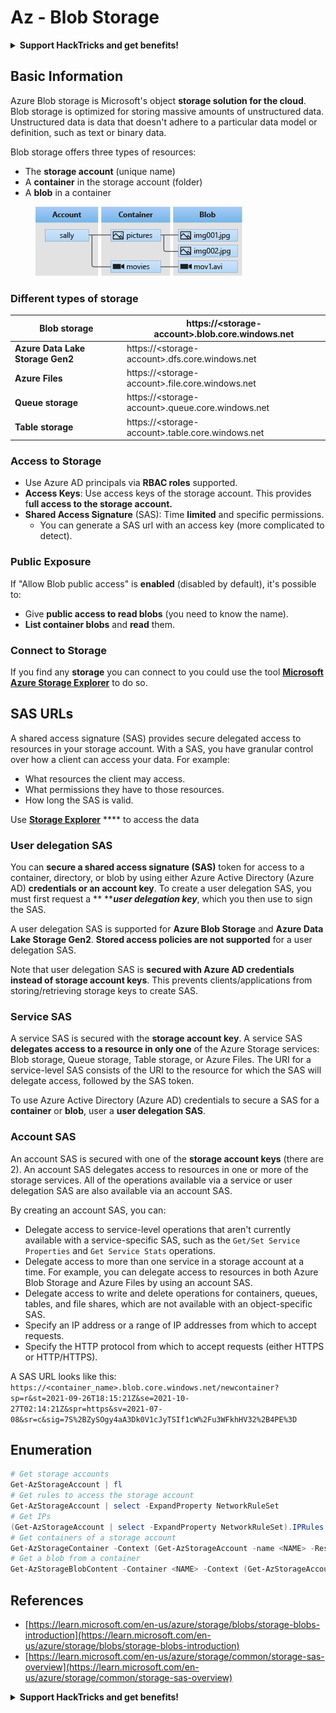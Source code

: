 # Az - Blob Storage

<details>

<summary><strong>Support HackTricks and get benefits!</strong></summary>

* If you want to see your **company advertised in HackTricks** or if you want access to the **latest version of the PEASS or download HackTricks in PDF** Check the [**SUBSCRIPTION PLANS**](https://github.com/sponsors/carlospolop)!
* Get the [**official PEASS & HackTricks swag**](https://peass.creator-spring.com)
* Discover [**The PEASS Family**](https://opensea.io/collection/the-peass-family), our collection of exclusive [**NFTs**](https://opensea.io/collection/the-peass-family)
* **Join the** 💬 [**Discord group**](https://discord.gg/hRep4RUj7f) or the [**telegram group**](https://t.me/peass) or **follow** me on **Twitter** 🐦 [**@carlospolopm**](https://twitter.com/carlospolopm)**.**
* **Share your hacking tricks by submitting PRs to the** [**HackTricks**](https://github.com/carlospolop/hacktricks) and [**HackTricks Cloud**](https://github.com/carlospolop/hacktricks-cloud) github repos.

</details>

## Basic Information

Azure Blob storage is Microsoft's object **storage solution for the cloud**. Blob storage is optimized for storing massive amounts of unstructured data. Unstructured data is data that doesn't adhere to a particular data model or definition, such as text or binary data.

Blob storage offers three types of resources:

* The **storage account** (unique name)
* A **container** in the storage account (folder)
* A **blob** in a container

<figure><img src="../../../.gitbook/assets/image (6) (2).png" alt=""><figcaption></figcaption></figure>

### Different types of storage

| **Blob storage**                 | https://\<storage-account>.blob.core.windows.net  |
| -------------------------------- | ------------------------------------------------- |
| **Azure Data Lake Storage Gen2** | https://\<storage-account>.dfs.core.windows.net   |
| **Azure Files**                  | https://\<storage-account>.file.core.windows.net  |
| **Queue storage**                | https://\<storage-account>.queue.core.windows.net |
| **Table storage**                | https://\<storage-account>.table.core.windows.net |

### Access to Storage <a href="#about-blob-storage" id="about-blob-storage"></a>

* Use Azure AD principals via **RBAC roles** supported.
* **Access Keys**: Use access keys of the storage account. This provides f**ull access to the storage account.**
* **Shared Access Signature** (SAS): Time **limited** and specific permissions.
  * You can generate a SAS url with an access key (more complicated to detect).

### Public Exposure

If "Allow Blob public access" is **enabled** (disabled by default), it's possible to:

* Give **public access to read blobs** (you need to know the name).
* **List container blobs** and **read** them.

### Connect to Storage

If you find any **storage** you can connect to you could use the tool [**Microsoft Azure Storage Explorer**](https://azure.microsoft.com/es-es/products/storage/storage-explorer/) to do so.

## SAS URLs

A shared access signature (SAS) provides secure delegated access to resources in your storage account. With a SAS, you have granular control over how a client can access your data. For example:

* What resources the client may access.
* What permissions they have to those resources.
* How long the SAS is valid.

Use [**Storage Explorer**](https://azure.microsoft.com/en-us/features/storage-explorer/) **** to access the data

### User delegation SAS <a href="#user-delegation-sas" id="user-delegation-sas"></a>

You can **secure a shared access signature (SAS)** token for access to a container, directory, or blob by using either Azure Active Directory (Azure AD) **credentials or an account key**. To create a user delegation SAS, you must first request a ** **_**user delegation key**_, which you then use to sign the SAS.

A user delegation SAS is supported for **Azure Blob Storage** and **Azure Data Lake Storage Gen2**. **Stored access policies are not supported** for a user delegation SAS.

Note that user delegation SAS is **secured with Azure AD credentials instead of storage account keys**. This prevents clients/applications from storing/retrieving storage keys to create SAS.

### Service SAS

A service SAS is secured with the **storage account key**. A service SAS **delegates access to a resource in only one** of the Azure Storage services: Blob storage, Queue storage, Table storage, or Azure Files. The URI for a service-level SAS consists of the URI to the resource for which the SAS will delegate access, followed by the SAS token.

To use Azure Active Directory (Azure AD) credentials to secure a SAS for a **container** or **blob**, user a **user delegation SAS**.

### Account SAS

An account SAS is secured with one of the **storage account keys** (there are 2). An account SAS delegates access to resources in one or more of the storage services. All of the operations available via a service or user delegation SAS are also available via an account SAS.

By creating an account SAS, you can:

* Delegate access to service-level operations that aren't currently available with a service-specific SAS, such as the `Get/Set Service Properties` and `Get Service Stats` operations.
* Delegate access to more than one service in a storage account at a time. For example, you can delegate access to resources in both Azure Blob Storage and Azure Files by using an account SAS.
* Delegate access to write and delete operations for containers, queues, tables, and file shares, which are not available with an object-specific SAS.
* Specify an IP address or a range of IP addresses from which to accept requests.
* Specify the HTTP protocol from which to accept requests (either HTTPS or HTTP/HTTPS).

A SAS URL looks like this: `https://<container_name>.blob.core.windows.net/newcontainer?sp=r&st=2021-09-26T18:15:21Z&se=2021-10-27T02:14:21Z&spr=https&sv=2021-07-08&sr=c&sig=7S%2BZySOgy4aA3Dk0V1cJyTSIf1cW%2Fu3WFkhHV32%2B4PE%3D`

## Enumeration

```powershell
# Get storage accounts
Get-AzStorageAccount | fl
# Get rules to access the storage account
Get-AzStorageAccount | select -ExpandProperty NetworkRuleSet
# Get IPs
(Get-AzStorageAccount | select -ExpandProperty NetworkRuleSet).IPRules
# Get containers of a storage account
Get-AzStorageContainer -Context (Get-AzStorageAccount -name <NAME> -ResourceGroupName <NAME>).context
# Get a blob from a container
Get-AzStorageBlobContent -Container <NAME> -Context (Get-AzStorageAccount -name <NAME> -ResourceGroupName <NAME>).context -Blob
```

## References

* [https://learn.microsoft.com/en-us/azure/storage/blobs/storage-blobs-introduction](https://learn.microsoft.com/en-us/azure/storage/blobs/storage-blobs-introduction)
* [https://learn.microsoft.com/en-us/azure/storage/common/storage-sas-overview](https://learn.microsoft.com/en-us/azure/storage/common/storage-sas-overview)

<details>

<summary><strong>Support HackTricks and get benefits!</strong></summary>

* If you want to see your **company advertised in HackTricks** or if you want access to the **latest version of the PEASS or download HackTricks in PDF** Check the [**SUBSCRIPTION PLANS**](https://github.com/sponsors/carlospolop)!
* Get the [**official PEASS & HackTricks swag**](https://peass.creator-spring.com)
* Discover [**The PEASS Family**](https://opensea.io/collection/the-peass-family), our collection of exclusive [**NFTs**](https://opensea.io/collection/the-peass-family)
* **Join the** 💬 [**Discord group**](https://discord.gg/hRep4RUj7f) or the [**telegram group**](https://t.me/peass) or **follow** me on **Twitter** 🐦 [**@carlospolopm**](https://twitter.com/carlospolopm)**.**
* **Share your hacking tricks by submitting PRs to the** [**HackTricks**](https://github.com/carlospolop/hacktricks) and [**HackTricks Cloud**](https://github.com/carlospolop/hacktricks-cloud) github repos.

</details>
